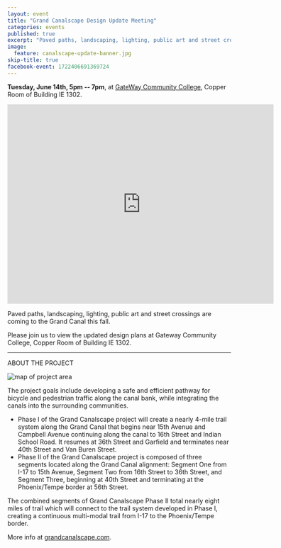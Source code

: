 ```yaml
---
layout: event
title: "Grand Canalscape Design Update Meeting"
categories: events
published: true
excerpt: "Paved paths, landscaping, lighting, public art and street crossings are coming to the Grand Canal this fall"
image:
  feature: canalscape-update-banner.jpg
skip-title: true
facebook-event: 1722406691369724
---
```


**Tuesday, June 14th, 5pm -- 7pm**, at [GateWay Community College](https://goo.gl/maps/ZpxKdebu3882), Copper Room of Building IE 1302.

<iframe src="https://www.google.com/maps/embed?pb=!1m18!1m12!1m3!1d3328.985225317742!2d-111.99768568439104!3d33.44969145668817!2m3!1f0!2f0!3f0!3m2!1i1024!2i768!4f13.1!3m3!1m2!1s0x872b0e86227901f1%3A0x6f3e855d11e11760!2sGateWay+Community+College!5e0!3m2!1sen!2sus!4v1465243919979" width="600" height="450" frameborder="0" style="border:0" allowfullscreen></iframe>

Paved paths, landscaping, lighting, public art and street crossings are coming to the Grand Canal this fall.

Please join us to view the updated design plans at Gateway Community College, Copper Room of Building IE 1302.

***

ABOUT THE PROJECT

![map of project area](http://grandcanalscape.com/site/wp-content/uploads/2016/05/Grand-Canalscape-Map-AG-Edits-R.3.png)

The project goals include developing a safe and efficient pathway for bicycle and pedestrian traffic along the canal bank, while integrating the canals into the surrounding communities.

* Phase I of the Grand Canalscape project will create a nearly 4-mile trail system along the Grand Canal that begins near 15th Avenue and Campbell Avenue continuing along the canal to 16th Street and Indian School Road. It resumes at 36th Street and Garfield and terminates near 40th Street and Van Buren Street. 
* Phase II of the Grand Canalscape project is composed of three segments located along the Grand Canal alignment: Segment One from I-17 to 15th Avenue, Segment Two from 16th Street to 36th Street, and Segment Three, beginning at 40th Street and terminating at the Phoenix/Tempe border at 56th Street.

The combined segments of Grand Canalscape Phase II total nearly eight miles of trail which will connect to the trail system developed in Phase I, creating a continuous multi-modal trail from I-17 to the Phoenix/Tempe border.

More info at [grandcanalscape.com](http://grandcanalscape.com/).
